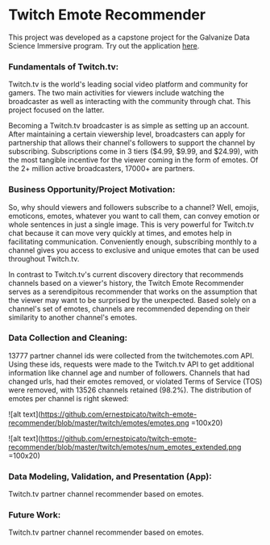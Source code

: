 # Twitch Emote Recommender

This project was developed as a capstone project for the Galvanize Data Science Immersive program. Try out the application [here](http://twitch-emote-recommender-pro.herokuapp.com/).

### Fundamentals of Twitch.tv:

Twitch.tv is the world's leading social video platform and community for gamers. The two main activities for viewers include watching the broadcaster as well as interacting with the community through chat. This project focused on the latter.

Becoming a Twitch.tv broadcaster is as simple as setting up an account. After maintaining a certain viewership level, broadcasters can apply for partnership that allows their channel's followers to support the channel by subscribing. Subscriptions come in 3 tiers ($4.99, $9.99, and $24.99), with the most tangible incentive for the viewer coming in the form of emotes. Of the 2+ million active broadcasters, 17000+ are partners.  

### Business Opportunity/Project Motivation:

So, why should viewers and followers subscribe to a channel? Well, emojis, emoticons, emotes, whatever you want to call them, can convey emotion or whole sentences in just a single image. This is very powerful for Twitch.tv chat because it can move very quickly at times, and emotes help in facilitating communication. Conveniently enough, subscribing monthly to a channel gives you access to exclusive and unique emotes that can be used throughout Twitch.tv.

In contrast to Twitch.tv's current discovery directory that recommends channels based on a viewer's history, the Twitch Emote Recommender serves as a serendipitous recommender that works on the assumption that the viewer may want to be surprised by the unexpected. Based solely on a channel's set of emotes, channels are recommended depending on their similarity to another channel's emotes.

### Data Collection and Cleaning:

13777 partner channel ids were collected from the twitchemotes.com API. Using these ids, requests were made to the Twitch.tv API to get additional information like channel age and number of followers. Channels that had changed urls, had their emotes removed, or violated Terms of Service (TOS) were removed, with 13526 channels retained (98.2%). The distribution of emotes per channel is right skewed:

![alt text](https://github.com/ernestpicato/twitch-emote-recommender/blob/master/twitch/emotes/emotes.png =100x20)

![alt text](https://github.com/ernestpicato/twitch-emote-recommender/blob/master/twitch/emotes/num_emotes_extended.png =100x20)

### Data Modeling, Validation, and Presentation (App):

Twitch.tv partner channel recommender based on emotes.

### Future Work:

Twitch.tv partner channel recommender based on emotes.
